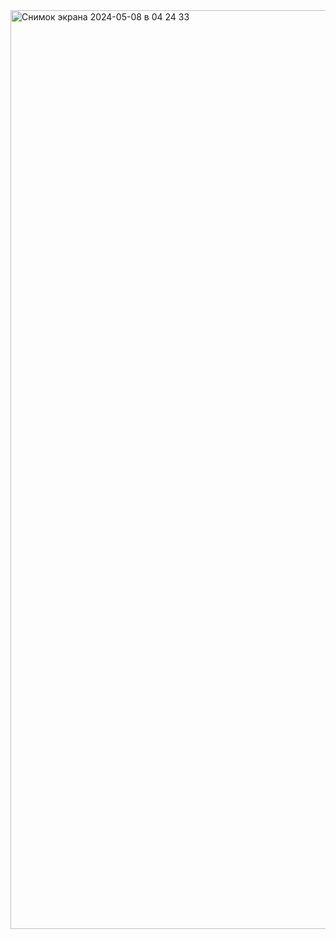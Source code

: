 <img width="1470" alt="Снимок экрана 2024-05-08 в 04 24 33" src="https://github.com/MunaOd/proje4/assets/148050737/83a8f091-9828-41ea-83e3-95399262bfa0">
